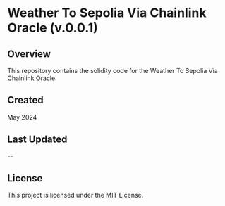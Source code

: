 # Weather To Sepolia Via Chainlink Oracle (v.0.0.1)

## Overview

This repository contains the solidity code for the Weather To Sepolia Via Chainlink Oracle.

## Created

May 2024

## Last Updated

--

## License

This project is licensed under the MIT License.
